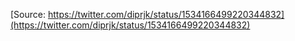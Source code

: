 [Source: https://twitter.com/diprjk/status/1534166499220344832](https://twitter.com/diprjk/status/1534166499220344832)